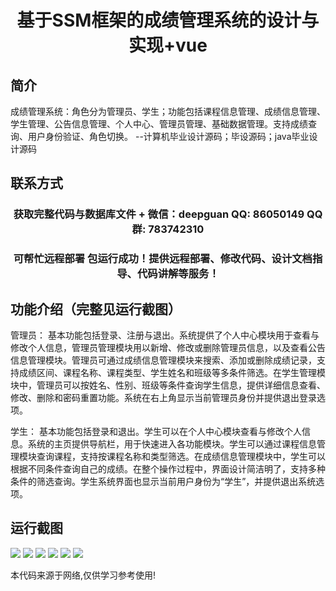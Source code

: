 <p><h1 align="center">基于SSM框架的成绩管理系统的设计与实现+vue</h1></p>

## 简介
成绩管理系统：角色分为管理员、学生；功能包括课程信息管理、成绩信息管理、学生管理、公告信息管理、个人中心、管理员管理、基础数据管理。支持成绩查询、用户身份验证、角色切换。    --计算机毕业设计源码；毕设源码；java毕业设计源码


## 联系方式
<p><h3 align="center">获取完整代码与数据库文件 + 微信：deepguan QQ: 86050149 QQ群: 783742310</h3></p>
<p><h3 align="center">可帮忙远程部署 包运行成功！提供远程部署、修改代码、设计文档指导、代码讲解等服务！</h3></p>

## 功能介绍（完整见运行截图）
管理员： 基本功能包括登录、注册与退出。系统提供了个人中心模块用于查看与修改个人信息，管理员管理模块用以新增、修改或删除管理员信息，以及查看公告信息管理模块。管理员可通过成绩信息管理模块来搜索、添加或删除成绩记录，支持成绩区间、课程名称、课程类型、学生姓名和班级等多条件筛选。在学生管理模块中，管理员可以按姓名、性别、班级等条件查询学生信息，提供详细信息查看、修改、删除和密码重置功能。系统在右上角显示当前管理员身份并提供退出登录选项。

学生： 基本功能包括登录和退出。学生可以在个人中心模块查看与修改个人信息。系统的主页提供导航栏，用于快速进入各功能模块。学生可以通过课程信息管理模块查询课程，支持按课程名称和类型筛选。在成绩信息管理模块中，学生可以根据不同条件查询自己的成绩。在整个操作过程中，界面设计简洁明了，支持多种条件的筛选查询。学生系统界面也显示当前用户身份为“学生”，并提供退出系统选项。


## 运行截图
![](https://bs-1329754181.cos.ap-shanghai.myqcloud.com/ssm/GradeManagementSystem/img/001.jpg)
![](https://bs-1329754181.cos.ap-shanghai.myqcloud.com/ssm/GradeManagementSystem/img/002.jpg)
![](https://bs-1329754181.cos.ap-shanghai.myqcloud.com/ssm/GradeManagementSystem/img/003.jpg)
![](https://bs-1329754181.cos.ap-shanghai.myqcloud.com/ssm/GradeManagementSystem/img/004.jpg)
![](https://bs-1329754181.cos.ap-shanghai.myqcloud.com/ssm/GradeManagementSystem/img/005.jpg)
![](https://bs-1329754181.cos.ap-shanghai.myqcloud.com/ssm/GradeManagementSystem/img/006.jpg)

<p>本代码来源于网络,仅供学习参考使用!</p>
